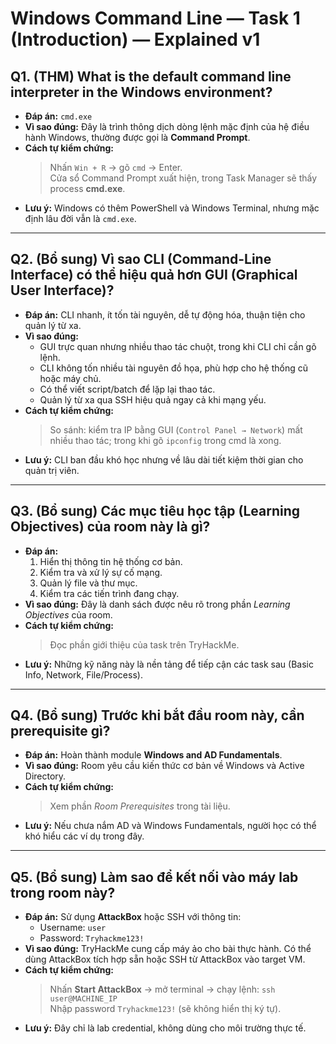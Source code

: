 # Windows Command Line — Task 1 (Introduction) — Explained v1

## Q1. (THM) What is the default command line interpreter in the Windows environment?
- **Đáp án:** `cmd.exe`  
- **Vì sao đúng:** Đây là trình thông dịch dòng lệnh mặc định của hệ điều hành Windows, thường được gọi là **Command Prompt**.  
- **Cách tự kiểm chứng:**  
  > Nhấn `Win + R` → gõ `cmd` → Enter.  
  > Cửa sổ Command Prompt xuất hiện, trong Task Manager sẽ thấy process **cmd.exe**.  
- **Lưu ý:** Windows có thêm PowerShell và Windows Terminal, nhưng mặc định lâu đời vẫn là `cmd.exe`.  

---

## Q2. (Bổ sung) Vì sao CLI (Command-Line Interface) có thể hiệu quả hơn GUI (Graphical User Interface)?
- **Đáp án:** CLI nhanh, ít tốn tài nguyên, dễ tự động hóa, thuận tiện cho quản lý từ xa.  
- **Vì sao đúng:**  
  - GUI trực quan nhưng nhiều thao tác chuột, trong khi CLI chỉ cần gõ lệnh.  
  - CLI không tốn nhiều tài nguyên đồ họa, phù hợp cho hệ thống cũ hoặc máy chủ.  
  - Có thể viết script/batch để lặp lại thao tác.  
  - Quản lý từ xa qua SSH hiệu quả ngay cả khi mạng yếu.  
- **Cách tự kiểm chứng:**  
  > So sánh: kiểm tra IP bằng GUI (`Control Panel → Network`) mất nhiều thao tác; trong khi gõ `ipconfig` trong cmd là xong.  
- **Lưu ý:** CLI ban đầu khó học nhưng về lâu dài tiết kiệm thời gian cho quản trị viên.  

---

## Q3. (Bổ sung) Các mục tiêu học tập (Learning Objectives) của room này là gì?
- **Đáp án:**  
  1. Hiển thị thông tin hệ thống cơ bản.  
  2. Kiểm tra và xử lý sự cố mạng.  
  3. Quản lý file và thư mục.  
  4. Kiểm tra các tiến trình đang chạy.  
- **Vì sao đúng:** Đây là danh sách được nêu rõ trong phần *Learning Objectives* của room.  
- **Cách tự kiểm chứng:**  
  > Đọc phần giới thiệu của task trên TryHackMe.  
- **Lưu ý:** Những kỹ năng này là nền tảng để tiếp cận các task sau (Basic Info, Network, File/Process).  

---

## Q4. (Bổ sung) Trước khi bắt đầu room này, cần prerequisite gì?
- **Đáp án:** Hoàn thành module **Windows and AD Fundamentals**.  
- **Vì sao đúng:** Room yêu cầu kiến thức cơ bản về Windows và Active Directory.  
- **Cách tự kiểm chứng:**  
  > Xem phần *Room Prerequisites* trong tài liệu.  
- **Lưu ý:** Nếu chưa nắm AD và Windows Fundamentals, người học có thể khó hiểu các ví dụ trong đây.  

---

## Q5. (Bổ sung) Làm sao để kết nối vào máy lab trong room này?
- **Đáp án:** Sử dụng **AttackBox** hoặc SSH với thông tin:  
  - Username: `user`  
  - Password: `Tryhackme123!`  
- **Vì sao đúng:** TryHackMe cung cấp máy ảo cho bài thực hành. Có thể dùng AttackBox tích hợp sẵn hoặc SSH từ AttackBox vào target VM.  
- **Cách tự kiểm chứng:**  
  > Nhấn **Start AttackBox** → mở terminal → chạy lệnh: `ssh user@MACHINE_IP`  
  > Nhập password `Tryhackme123!` (sẽ không hiển thị ký tự).  
- **Lưu ý:** Đây chỉ là lab credential, không dùng cho môi trường thực tế.  

